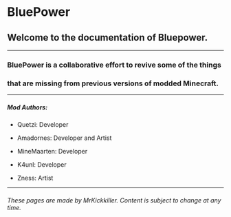 # BluePower

## Welcome to the documentation of Bluepower.
---

### BluePower is a collaborative effort to revive some of the things 

### that are missing from previous versions of modded Minecraft.

---

##### Mod Authors: 

  * Quetzi: Developer

  * Amadornes: Developer and Artist

  * MineMaarten: Developer

  * K4unl: Developer

  * Zness: Artist

---

###### These pages are made by MrKickkiller. Content is subject to change at any time.
